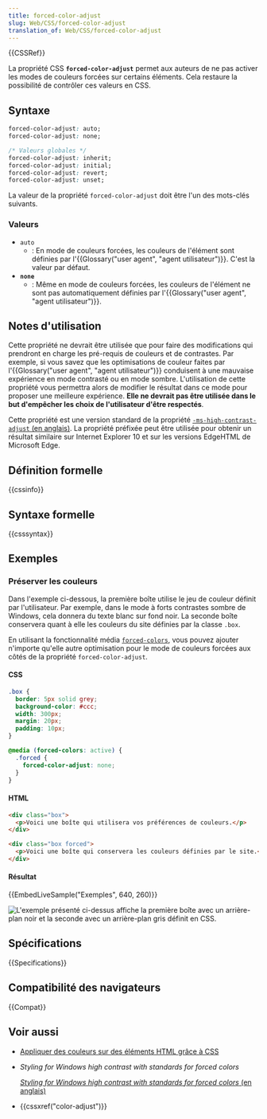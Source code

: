 ```yaml
---
title: forced-color-adjust
slug: Web/CSS/forced-color-adjust
translation_of: Web/CSS/forced-color-adjust
---
```


{{CSSRef}}

La propriété CSS **`forced-color-adjust`** permet aux auteurs de ne pas activer les modes de couleurs forcées sur certains éléments. Cela restaure la possibilité de contrôler ces valeurs en CSS.

## Syntaxe

```css
forced-color-adjust: auto;
forced-color-adjust: none;

/* Valeurs globales */
forced-color-adjust: inherit;
forced-color-adjust: initial;
forced-color-adjust: revert;
forced-color-adjust: unset;
```

La valeur de la propriété `forced-color-adjust` doit être l'un des mots-clés suivants.

### Valeurs

- `auto`
  - : En mode de couleurs forcées, les couleurs de l'élément sont définies par l'{{Glossary("user agent", "agent utilisateur")}}. C'est la valeur par défaut.
- **`none`**
  - : Même en mode de couleurs forcées, les couleurs de l'élément ne sont pas automatiquement définies par l'{{Glossary("user agent", "agent utilisateur")}}.

## Notes d'utilisation

Cette propriété ne devrait être utilisée que pour faire des modifications qui prendront en charge les pré-requis de couleurs et de contrastes. Par exemple, si vous savez que les optimisations de couleur faites par l'{{Glossary("user agent", "agent utilisateur")}} conduisent à une mauvaise expérience en mode contrasté ou en mode sombre. L'utilisation de cette propriété vous permettra alors de modifier le résultat dans ce mode pour proposer une meilleure expérience. **Elle ne devrait pas être utilisée dans le but d'empêcher les choix de l'utilisateur d'être respectés**.

Cette propriété est une version standard de la propriété [`-ms-high-contrast-adjust` (en anglais)](https://docs.microsoft.com/en-us/previous-versions/hh771863%28v%3dvs.85%29). La propriété préfixée peut être utilisée pour obtenir un résultat similaire sur Internet Explorer 10 et sur les versions EdgeHTML de Microsoft Edge.

## Définition formelle

{{cssinfo}}

## Syntaxe formelle

{{csssyntax}}

## Exemples

### Préserver les couleurs

Dans l'exemple ci-dessous, la première boîte utilise le jeu de couleur définit par l'utilisateur. Par exemple, dans le mode à forts contrastes sombre de Windows, cela donnera du texte blanc sur fond noir. La seconde boîte conservera quant à elle les couleurs du site définies par la classe `.box`.

En utilisant la fonctionnalité média [`forced-colors`](/fr/docs/Web/CSS/@media/forced-colors), vous pouvez ajouter n'importe qu'elle autre optimisation pour le mode de couleurs forcées aux côtés de la propriété `forced-color-adjust`.

#### CSS

```css
.box {
  border: 5px solid grey;
  background-color: #ccc;
  width: 300px;
  margin: 20px;
  padding: 10px;
}

@media (forced-colors: active) {
  .forced {
    forced-color-adjust: none;
  }
}
```

#### HTML

```html
<div class="box">
  <p>Voici une boîte qui utilisera vos préférences de couleurs.</p>
</div>

<div class="box forced">
  <p>Voici une boîte qui conservera les couleurs définies par le site.</p>
</div>
```

#### Résultat

{{EmbedLiveSample("Exemples", 640, 260)}}

![L'exemple présenté ci-dessus affiche la première boîte avec un arrière-plan noir et la seconde avec un arrière-plan gris définit en CSS.](windows-high-contrast.jpg)

## Spécifications

{{Specifications}}

## Compatibilité des navigateurs

{{Compat}}

## Voir aussi

- [Appliquer des couleurs sur des éléments HTML grâce à CSS](/fr/docs/Web/HTML/Applying_color)
- <i lang="en">Styling for Windows high contrast with standards for forced colors</i>

  [<i lang="en">Styling for Windows high contrast with standards for forced colors</i> (en anglais)](https://blogs.windows.com/msedgedev/2020/09/17/styling-for-windows-high-contrast-with-new-standards-for-forced-colors/)

- {{cssxref("color-adjust")}}
